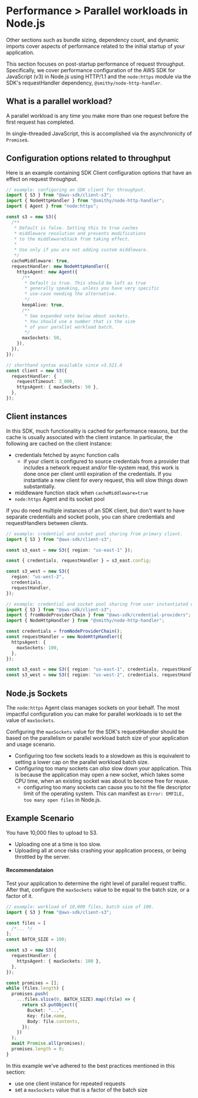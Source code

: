 # Performance > Parallel workloads in Node.js

Other sections such as bundle sizing, dependency count, and dynamic imports
cover aspects of performance related to the initial startup of your application.

This section focuses on post-startup performance of request throughput. Specifically,
we cover performance configuration of the AWS SDK for JavaScript (v3)
in Node.js using HTTP/1.1 and the `node:https` module via the SDK's requestHandler
dependency, `@smithy/node-http-handler`.

## What is a parallel workload?

A parallel workload is any time you make more than one request
before the first request has completed.

In single-threaded JavaScript, this is accomplished via the asynchronicity of `Promise`s.

## Configuration options related to throughput

Here is an example containing SDK Client configuration options that have
an effect on request throughput.

```ts
// example: configuring an SDK client for throughput.
import { S3 } from "@aws-sdk/client-s3";
import { NodeHttpHandler } from "@smithy/node-http-handler";
import { Agent } from "node:https";

const s3 = new S3({
  /**
   * Default is false. Setting this to true caches
   * middleware resolution and prevents modifications
   * to the middlewareStack from taking effect.
   *
   * Use only if you are not adding custom middleware.
   */
  cacheMiddleware: true,
  requestHandler: new NodeHttpHandler({
    httpsAgent: new Agent({
      /**
       * Default is true. This should be left as true
       * generally speaking, unless you have very specific
       * use-case needing the alternative.
       */
      keepAlive: true,
      /**
       * See expanded note below about sockets.
       * You should use a number that is the size
       * of your parallel workload batch.
       */
      maxSockets: 50,
    }),
  }),
});

// shorthand syntax available since v3.521.0
const client = new S3({
  requestHandler: {
    requestTimeout: 3_000,
    httpsAgent: { maxSockets: 50 },
  },
});
```

## Client instances

In this SDK, much functionality is cached for performance reasons, but
the cache is usually associated with the client instance. In particular,
the following are cached on the client instance:

- credentials fetched by async function calls
  - if your client is configured to source credentials from a provider that includes
    a network request and/or file-system read, this work is done once per client until
    expiration of the credentials. If you instantiate a new client for every request,
    this will slow things down substantially.
- middleware function stack when `cacheMiddleware=true`
- `node:https` Agent and its socket pool

If you do need multiple instances of an SDK client, but don't want to
have separate credentials and socket pools, you can share
credentials and requestHandlers between clients.

```ts
// example: credential and socket pool sharing from primary client.
import { S3 } from "@aws-sdk/client-s3";

const s3_east = new S3({ region: "us-east-1" });

const { credentials, requestHandler } = s3_east.config;

const s3_west = new S3({
  region: "us-west-2",
  credentials,
  requestHandler,
});
```

```ts
// example: credential and socket pool sharing from user instantiated objects.
import { S3 } from "@aws-sdk/client-s3";
import { fromNodeProviderChain } from "@aws-sdk/credential-providers";
import { NodeHttpHandler } from "@smithy/node-http-handler";

const credentials = fromNodeProviderChain();
const requestHandler = new NodeHttpHandler({
  httpsAgent: {
    maxSockets: 100,
  },
});

const s3_east = new S3({ region: "us-east-1", credentials, requestHandler });
const s3_west = new S3({ region: "us-west-2", credentials, requestHandler });
```

## Node.js Sockets

The `node:https` Agent class manages sockets on your behalf. The most impactful configuration you can make for parallel workloads is to set
the value of `maxSockets`.

Configuring the `maxSockets` value for the SDK's requestHandler should
be based on the parallelism or parallel workload batch size of your application
and usage scenario.

- Configuring too few sockets leads to a slowdown as this is equivalent to
  setting a lower cap on the parallel workload batch size.
- Configuring too many sockets can _also_ slow down your application. This is
  because the application may open a new socket, which takes some CPU time, when
  an existing socket was about to become free for reuse.
  - configuring too many sockets can cause you to hit the file descriptor limit of the
    operating system. This can manifest as `Error: EMFILE, too many open files`
    in Node.js.

## Example Scenario

You have 10,000 files to upload to S3.

- Uploading one at a time is too slow.
- Uploading all at once risks crashing your application process, or
  being throttled by the server.

#### Recommendataion

Test your application to determine the right level of parallel request traffic.
After that, configure the `maxSockets` value to be equal to the batch size, or
a factor of it.

```ts
// example: workload of 10,000 files, batch size of 100.
import { S3 } from "@aws-sdk/client-s3";

const files = [
  /*... */
];
const BATCH_SIZE = 100;

const s3 = new S3({
  requestHandler: {
    httpsAgent: { maxSockets: 100 },
  },
});

const promises = [];
while (files.length) {
  promises.push(
    ...files.slice(0, BATCH_SIZE).map((file) => {
      return s3.putObject({
        Bucket: "...",
        Key: file.name,
        Body: file.contents,
      });
    })
  );
  await Promise.all(promises);
  promises.length = 0;
}
```

In this example we've adhered to the best practices mentioned in this section:

- use one client instance for repeated requests
- set a `maxSockets` value that is a factor of the batch size
